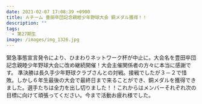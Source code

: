 ```yaml
---
date: 2021-02-07 17:08:39 +0900
title: Ａチーム 豊田卒団記念親睦少年野球大会 銅メダル獲得！！
description: ""
tags:
  - 第27期生
image: /images/img_1326.jpg
---
```

緊急事態宣言発令により、ひまわりネットワーク杯が中止に。大会名を豊田卒団記念親睦少年野球大会に改め継続開催！大会主催関係者の方々に本当に感謝です。
準決勝は長久手少年野球クラブさんとの対戦。接戦でしたが３－２で惜敗。しかし６年生最後の大会で最終日まで来ることができ、銅メダルを獲得できました。選手たちは全力を出し切りました！！これからはメンバーそれぞれ次の目標に向けて頑張ってください。今まで活動お疲れ様でした。
